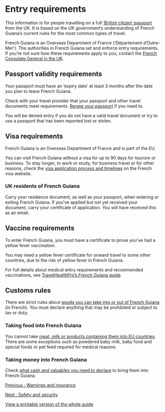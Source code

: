 # Entry requirements

This information is for people travelling on a full [‘British citizen’ passport](https://www.gov.uk/types-of-british-nationality) from the UK. It is based on the UK government’s understanding of French Guiana’s current rules for the most common types of travel.

French Guiana is an Overseas Department of France (‘Département d’Outre-Mer’). The authorities in French Guiana set and enforce entry requirements. If you’re not sure how these requirements apply to you, contact the [French Consulate General in the UK](https://uk.ambafrance.org/-Consulate-in-London-).

## Passport validity requirements

Your passport must have an ‘expiry date’ at least 3 months after the date you plan to leave French Guiana.

Check with your travel provider that your passport and other travel documents meet requirements. [Renew your passport](https://www.gov.uk/renew-adult-passport/renew) if you need to.

You will be denied entry if you do not have a valid travel document or try to use a passport that has been reported lost or stolen.

## Visa requirements

French Guiana is an Overseas Department of France and is part of the EU.

You can visit French Guiana without a visa for up to 90 days for tourism or business. To stay longer, to work or study, for business travel or for other reasons, check the [visa application process and timelines](https://france-visas.gouv.fr/en/royaume-uni) on the French visa website.

### UK residents of French Guiana

Carry your residence document, as well as your passport, when entering or exiting French Guiana. If you’ve applied but not yet received your document, carry your certificate of application. You will have received this as an email.

## Vaccine requirements

To enter French Guiana, you must have a certificate to prove you’ve had a yellow fever vaccination.

You may need a yellow fever certificate for onward travel to some other countries, due to the risk of yellow fever in French Guiana.

For full details about medical entry requirements and recommended vaccinations, see [TravelHealthPro’s French Guiana guide](https://travelhealthpro.org.uk/country/82/french-guiana#Vaccine_Recommendations).

## Customs rules

There are strict rules about [goods you can take into or out of French Guiana](https://www.douane.gouv.fr/particuliers/vous-etes-en-outre-mer/guyane) (in French). You must declare anything that may be prohibited or subject to tax or duty.

### Taking food into French Guiana

You cannot take [meat, milk or products containing them into EU countries](https://ec.europa.eu/food/animals/animalproducts/personal_imports_en). There are some exceptions such as powdered baby milk, baby food and special foods or pet feed required for medical reasons.

### Taking money into French Guiana

Check [what cash and valuables you need to declare](https://www.douane.gouv.fr/fiche/obligation-declare-cash-securities-and-valuables) to bring them into French Guiana.

[Previous
:
Warnings and insurance](/foreign-travel-advice/french-guiana)

[Next
:
Safety and security](/foreign-travel-advice/french-guiana/safety-and-security)

[View a printable version of the whole guide](/foreign-travel-advice/french-guiana/print)